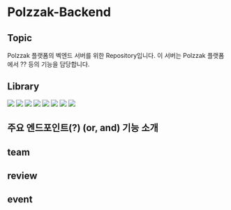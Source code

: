 # Polzzak-Backend

## Topic 
Polzzak 플랫폼의 벡엔드 서버를 위한 Repository입니다. 이 서버는 Polzzak 플랫폼에서 ?? 등의 기능을 담당합니다.

## Library
<img src="https://img.shields.io/badge/Flask-2.3.2-blue"/> <img src="https://img.shields.io/badge/flask-restx-1.3.0-blue"/>
<img src="https://img.shields.io/badge/Flask--Migrate-4.0.7-blue"/>
<img src="https://img.shields.io/badge/flask__cors-5.0.0-blue"/>
<img src="https://img.shields.io/badge/Flask--SQLAlchemy-3.1.1-white"/>
<img src="https://img.shields.io/badge/SQLAlchemy-2.0.31-white"/>
<img src="https://img.shields.io/badge/requests-2.32.3-yellow"/>
<img src="https://img.shields.io/badge/Werkzeug-3.0.1-yellow"/>

## 주요 엔드포인트(?) (or, and) 기능 소개
## team

## review

## event

